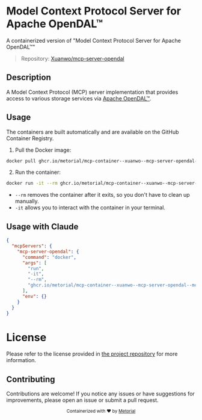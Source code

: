 
# Model Context Protocol Server for Apache OpenDAL™

A containerized version of "Model Context Protocol Server for Apache OpenDAL™"

> Repository: [Xuanwo/mcp-server-opendal](https://github.com/Xuanwo/mcp-server-opendal)

## Description

A Model Context Protocol (MCP) server implementation that provides access to various storage services via [Apache OpenDAL™](https://opendal.apache.org/).


## Usage

The containers are built automatically and are available on the GitHub Container Registry.

1. Pull the Docker image:

```bash
docker pull ghcr.io/metorial/mcp-container--xuanwo--mcp-server-opendal--mcp-server-opendal
```

2. Run the container:

```bash
docker run -it --rm ghcr.io/metorial/mcp-container--xuanwo--mcp-server-opendal--mcp-server-opendal 
```

- `--rm` removes the container after it exits, so you don't have to clean up manually.
- `-it` allows you to interact with the container in your terminal.



## Usage with Claude

```json
{
  "mcpServers": {
    "mcp-server-opendal": {
      "command": "docker",
      "args": [
        "run",
        "-it",
        "--rm",
        "ghcr.io/metorial/mcp-container--xuanwo--mcp-server-opendal--mcp-server-opendal"
      ],
      "env": {}
    }
  }
}
```

# License

Please refer to the license provided in [the project repository](https://github.com/Xuanwo/mcp-server-opendal) for more information.

## Contributing

Contributions are welcome! If you notice any issues or have suggestions for improvements, please open an issue or submit a pull request.

<div align="center">
  <sub>Containerized with ❤️ by <a href="https://metorial.com">Metorial</a></sub>
</div>
  